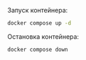 Запуск контейнера:

```bash
docker compose up -d
```


Остановка контейнера:

```bash
docker compose down
```
